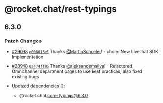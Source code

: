 # @rocket.chat/rest-typings

## 6.3.0

### Patch Changes

- [#29098](https://github.com/RocketChat/Rocket.Chat/pull/29098) [`e006013e5`](https://github.com/RocketChat/Rocket.Chat/commit/e006013e5f1f2e795d1594b4c0ac325b600231c0) Thanks [@MartinSchoeler](https://github.com/MartinSchoeler)! - chore: New Livechat SDK Implementation

- [#28948](https://github.com/RocketChat/Rocket.Chat/pull/28948) [`6a474ff95`](https://github.com/RocketChat/Rocket.Chat/commit/6a474ff952fea793aac3db226d13fd9a0bb4f35a) Thanks [@aleksandernsilva](https://github.com/aleksandernsilva)! - Refactored Omnichannel department pages to use best practices, also fixed existing bugs

- Updated dependencies []:
  - @rocket.chat/core-typings@6.3.0
